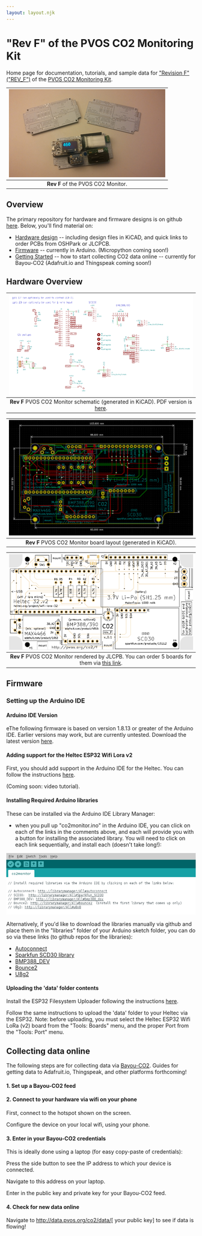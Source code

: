 ```yaml
---
layout: layout.njk
---
```


# "Rev F" of the PVOS CO2 Monitoring Kit

Home page for documentation, tutorials, and sample data for ["Revision F" ("REV_F")](/co2/f) of the [PVOS CO2 Monitoring Kit](/posts/co2).

| ![](/img/rev_f_boards_sm.png) |
|:--:|
| **Rev F** of the PVOS CO2 Monitor. |

## Overview

The primary repository for hardware and firmware designs is on github [here](https://github.com/p-v-o-s/co2-monitor/tree/main/rev_f). Below, you'll find material on:
- [Hardware design]() -- including design files in KiCAD, and quick links to order PCBs from OSHPark or JLCPCB.
- [Firmware]() -- currently in Arduino. (Micropython coming soon!)
- [Getting Started]() -- how to start collecting CO2 data online -- currently for Bayou-CO2 (Adafruit.io and Thingspeak coming soon!)


## Hardware Overview

| ![](/img/co2/rev_f_schematic.png) |
|:--:|
| **Rev F** PVOS CO2 Monitor schematic (generated in KiCAD). PDF version is [here](https://github.com/p-v-o-s/co2-monitor/blob/main/rev_f/hardware/schematic.pdf). |

| ![](/img/co2/rev_f_board.png) |
|:--:|
| **Rev F** PVOS CO2 Monitor board layout (generated in KiCAD). |

| ![](/img/co2/rev_f_render_jlcpcb.png) |
|:--:|
| **Rev F** PVOS CO2 Monitor rendered by JLCPB.  You can order 5 boards for them via [this link](). |


## Firmware 

### Setting up the Arduino IDE

#### Arduino IDE Version

eThe following firmware is based on version 1.8.13 or greater of the Arduino IDE. Earlier versions may work, but are currently untested.  Download the latest version [here](https://www.arduino.cc/en/software).

#### Adding support for the Heltec ESP32 Wifi Lora v2

First, you should add support in the Arduino IDE for the Heltec.  You can follow the instructions [here](https://randomnerdtutorials.com/installing-the-esp32-board-in-arduino-ide-windows-instructions/).

(Coming soon: video tutorial).

#### Installing Required Arduino libraries

These can be installed via the Arduino IDE Library Manager:

- when you pull up "co2monitor.ino" in the Arduino IDE, you can click on each of the links in the comments above, and each will provide you with a button for installing the associated library.  You will need to click on each link sequentially, and install each (doesn't take long!):

![](/img/co2/library_manager_rev_f.png)

Alternatively, if you'd like to download the libraries manually via github and place them in the "libraries" folder of your Arduino sketch folder, you can do so via these links (to github repos for the libraries):

- [Autoconnect](https://github.com/Hieromon/AutoConnect)
- [Sparkfun SCD30 library](https://github.com/sparkfun/SparkFun_SCD30_Arduino_Library)
- [BMP388_DEV](https://github.com/MartinL1/BMP388_DEV)
- [Bounce2](https://github.com/thomasfredericks/Bounce2)
- [U8g2](https://github.com/olikraus/u8g2) 

#### Uploading the 'data' folder contents

Install the ESP32 Filesystem Uploader following the instructions [here](https://randomnerdtutorials.com/install-esp32-filesystem-uploader-arduino-ide/).

Follow the same instructions to upload the 'data' folder to your Heltec via the ESP32. Note: before uploading, you must select the Heltec ESP32 Wifi LoRa (v2) board from the "Tools: Boards" menu, and the proper Port from the "Tools: Port" menu.

## Collecting data online

The following steps are for collecting data via [Bayou-CO2]().  Guides for getting data to Adafruit.io, Thingspeak, and other platforms forthcoming!

#### 1. Set up a Bayou-CO2 feed

#### 2. Connect to your hardware via wifi on your phone

First, connect to the hotspot shown on the screen.

Configure the device on your local wifi, using your phone.

#### 3. Enter in your Bayou-CO2 credentials

This is ideally done using a laptop (for easy copy-paste of credentials):

Press the side button to see the IP address to which your device is connected.

Navigate to this address on your laptop.

Enter in the public key and private key for your Bayou-CO2 feed.

#### 4. Check for new data online

Navigate to http://data.pvos.org/co2/data/[ your public key] to see if data is flowing!







